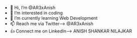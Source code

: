 - 👋 Hi, I’m @AR3xAnish
- 👀 I’m interested in coding 
- 🌱 I’m currently learning Web Development
- 📫 Reach me via Twitter--> @AR3xAnish
- 👍 Connect me on LinkedIn--> ANISH SHANKAR NILAJKAR

<!---
AR3xAnish/AR3xAnish is a ✨ special ✨ repository because its `README.md` (this file) appears on your GitHub profile.
You can click the Preview link to take a look at your changes.
--->
